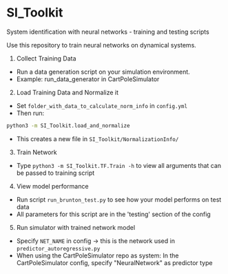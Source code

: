 # SI_Toolkit
System identification with neural networks - training and testing scripts

Use this repository to train neural networks on dynamical systems.

1. Collect Training Data
  - Run a data generation script on your simulation environment.
  - Example: run_data_generator in CartPoleSimulator
2. Load Training Data and Normalize it
  - Set `folder_with_data_to_calculate_norm_info` in `config.yml`
  - Then run:
  ```bash
  python3 -m SI_Toolkit.load_and_normalize
  ```
  - This creates a new file in `SI_Toolkit/NormalizationInfo/`
3. Train Network
  - Type `python3 -m SI_Toolkit.TF.Train -h` to view all arguments that can be passed to training script
4. View model performance
  - Run script `run_brunton_test.py` to see how your model performs on test data
  - All parameters for this script are in the 'testing' section of the config
5. Run simulator with trained network model
  - Specify `NET_NAME` in config -> this is the network used in `predictor_autoregressive.py`
  - When using the CartPoleSimulator repo as system: In the CartPoleSimulator config, specify "NeuralNetwork" as predictor type
